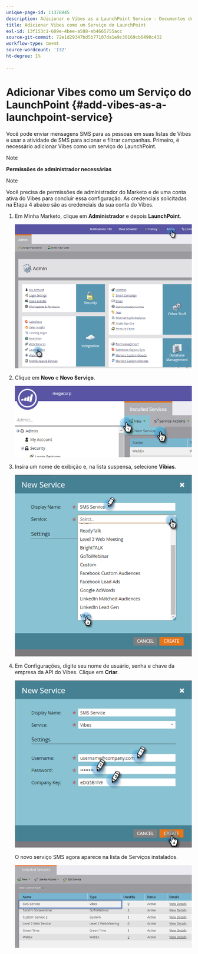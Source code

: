 ```yaml
---
unique-page-id: 11378845
description: Adicionar o Vibes as a LaunchPoint Service - Documentos do Marketo - Documentação do produto
title: Adicionar Vibes como um Serviço do LaunchPoint
exl-id: 13f153c1-609e-4bee-a588-eb4665755acc
source-git-commit: 72e1d29347bd5b77107da1e9c30169cb6490c432
workflow-type: tm+mt
source-wordcount: '132'
ht-degree: 1%

---
```


# Adicionar Vibes como um Serviço do LaunchPoint {#add-vibes-as-a-launchpoint-service}

Você pode enviar mensagens SMS para as pessoas em suas listas de Vibes e usar a atividade de SMS para acionar e filtrar campanhas. Primeiro, é necessário adicionar Vibes como um serviço do LaunchPoint.

>[!NOTE]
>
>**Permissões de administrador necessárias**

>[!NOTE]
>
>Você precisa de permissões de administrador do Marketo e de uma conta ativa do Vibes para concluir essa configuração. As credenciais solicitadas na Etapa 4 abaixo são as credenciais da sua conta do Vibes.

1. Em Minha Marketo, clique em **Administrador** e depois **LaunchPoint**.

   ![](assets/image2016-7-27-9-3a31-3a17.png)

1. Clique em **Novo** e **Novo Serviço**.

   ![](assets/image2016-7-27-9-3a34-3a25.png)

1. Insira um nome de exibição e, na lista suspensa, selecione **Víbias**.

   ![](assets/new-service-vibes.png)

1. Em Configurações, digite seu nome de usuário, senha e chave da empresa da API do Vibes. Clique em **Criar**.

   ![](assets/new-service-vibes-settings-2.png)

   O novo serviço SMS agora aparece na lista de Serviços instalados.

   ![](assets/image2016-7-27-9-3a45-3a1.png)
